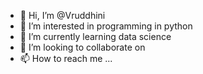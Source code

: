- 👋 Hi, I’m @Vruddhini
- 👀 I’m interested in programming in python
- 🌱 I’m currently learning data science
- 💞️ I’m looking to collaborate on 
- 📫 How to reach me ...

<!---
Vruddhini/Vruddhini is a ✨ special ✨ repository because its `README.md` (this file) appears on your GitHub profile.
You can click the Preview link to take a look at your changes.
--->
